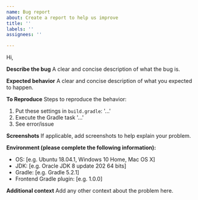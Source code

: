 ```yaml
---
name: Bug report
about: Create a report to help us improve
title: ''
labels: ''
assignees: ''

---
```


Hi,

**Describe the bug**
A clear and concise description of what the bug is.

**Expected behavior**
A clear and concise description of what you expected to happen.

**To Reproduce**
Steps to reproduce the behavior:
1. Put these settings in `build.gradle`: '...'
2. Execute the Gradle task '...'
3. See error/issue

**Screenshots**
If applicable, add screenshots to help explain your problem.

**Environment (please complete the following information):**
 - OS: [e.g. Ubuntu 18.04.1, Windows 10 Home, Mac OS X]
 - JDK: [e.g. Oracle JDK 8 update 202 64 bits]
 - Gradle: [e.g. Gradle 5.2.1]
 - Frontend Gradle plugin: [e.g. 1.0.0]

**Additional context**
Add any other context about the problem here.
